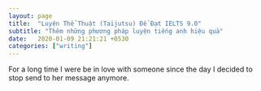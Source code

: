 ```yaml
---
layout: page
title:  "Luyện Thể Thuật (Taijutsu) Để Đạt IELTS 9.0"
subtitle: "Thêm những phương pháp luyện tiếng anh hiệu quả"
date:   2020-01-09 21:21:21 +0530
categories: ["writing"]
---
```


For a long time I were be in love with someone since the day I decided to stop send to her message anymore. 

